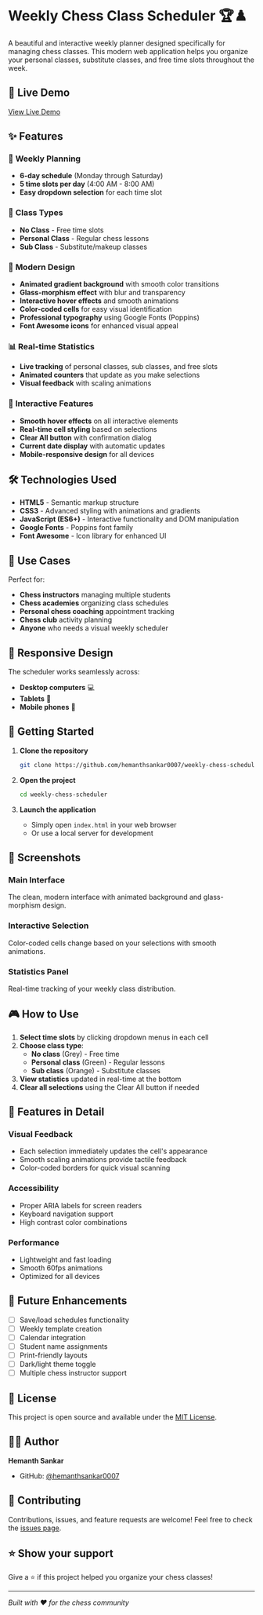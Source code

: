 # Weekly Chess Class Scheduler 🏆♟️

A beautiful and interactive weekly planner designed specifically for managing chess classes. This modern web application helps you organize your personal classes, substitute classes, and free time slots throughout the week.

## 🚀 Live Demo
[View Live Demo](https://hemanthsankar0007.github.io/weekly-chess-scheduler/)

## ✨ Features

### 📅 **Weekly Planning**
- **6-day schedule** (Monday through Saturday)
- **5 time slots per day** (4:00 AM - 8:00 AM)
- **Easy dropdown selection** for each time slot

### 🎯 **Class Types**
- **No Class** - Free time slots
- **Personal Class** - Regular chess lessons
- **Sub Class** - Substitute/makeup classes

### 🎨 **Modern Design**
- **Animated gradient background** with smooth color transitions
- **Glass-morphism effect** with blur and transparency
- **Interactive hover effects** and smooth animations
- **Color-coded cells** for easy visual identification
- **Professional typography** using Google Fonts (Poppins)
- **Font Awesome icons** for enhanced visual appeal

### 📊 **Real-time Statistics**
- **Live tracking** of personal classes, sub classes, and free slots
- **Animated counters** that update as you make selections
- **Visual feedback** with scaling animations

### 💫 **Interactive Features**
- **Smooth hover effects** on all interactive elements
- **Real-time cell styling** based on selections
- **Clear All button** with confirmation dialog
- **Current date display** with automatic updates
- **Mobile-responsive design** for all devices

## 🛠️ Technologies Used

- **HTML5** - Semantic markup structure
- **CSS3** - Advanced styling with animations and gradients
- **JavaScript (ES6+)** - Interactive functionality and DOM manipulation
- **Google Fonts** - Poppins font family
- **Font Awesome** - Icon library for enhanced UI

## 🎯 Use Cases

Perfect for:
- **Chess instructors** managing multiple students
- **Chess academies** organizing class schedules
- **Personal chess coaching** appointment tracking
- **Chess club** activity planning
- **Anyone** who needs a visual weekly scheduler

## 📱 Responsive Design

The scheduler works seamlessly across:
- **Desktop computers** 💻
- **Tablets** 📱
- **Mobile phones** 📲

## 🚀 Getting Started

1. **Clone the repository**
   ```bash
   git clone https://github.com/hemanthsankar0007/weekly-chess-scheduler.git
   ```

2. **Open the project**
   ```bash
   cd weekly-chess-scheduler
   ```

3. **Launch the application**
   - Simply open `index.html` in your web browser
   - Or use a local server for development

## 📸 Screenshots

### Main Interface
The clean, modern interface with animated background and glass-morphism design.

### Interactive Selection
Color-coded cells change based on your selections with smooth animations.

### Statistics Panel
Real-time tracking of your weekly class distribution.

## 🎮 How to Use

1. **Select time slots** by clicking dropdown menus in each cell
2. **Choose class type**:
   - **No class** (Grey) - Free time
   - **Personal class** (Green) - Regular lessons
   - **Sub class** (Orange) - Substitute classes
3. **View statistics** updated in real-time at the bottom
4. **Clear all selections** using the Clear All button if needed

## 🌟 Features in Detail

### Visual Feedback
- Each selection immediately updates the cell's appearance
- Smooth scaling animations provide tactile feedback
- Color-coded borders for quick visual scanning

### Accessibility
- Proper ARIA labels for screen readers
- Keyboard navigation support
- High contrast color combinations

### Performance
- Lightweight and fast loading
- Smooth 60fps animations
- Optimized for all devices

## 🔮 Future Enhancements

- [ ] Save/load schedules functionality
- [ ] Weekly template creation
- [ ] Calendar integration
- [ ] Student name assignments
- [ ] Print-friendly layouts
- [ ] Dark/light theme toggle
- [ ] Multiple chess instructor support

## 📄 License

This project is open source and available under the [MIT License](LICENSE).

## 👨‍💻 Author

**Hemanth Sankar**
- GitHub: [@hemanthsankar0007](https://github.com/hemanthsankar0007)

## 🤝 Contributing

Contributions, issues, and feature requests are welcome! Feel free to check the [issues page](https://github.com/hemanthsankar0007/weekly-chess-scheduler/issues).

## ⭐ Show your support

Give a ⭐️ if this project helped you organize your chess classes!

---

*Built with ❤️ for the chess community*
